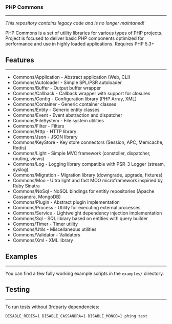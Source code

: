 ### PHP Commons
***
_This repository contains legacy code and is no longer maintaned!_

PHP Commons is a set of utility libraries for various types of PHP projects.
Project is focused to deliver basic PHP components optimized for performance and use in highly loaded applications.
Requires PHP 5.3+

## Features
***
-   Commons/Application - Abstract application (Web, CLI)
-   Commons/Autoloader - Simple SPL/PSR autoloader
-   Commons/Buffer - Output buffer wrapper
-   Commons/Callback - Callback wrapper with support for closures
-   Commons/Config - Configuration library (PHP Array, XML)
-   Commons/Container - Generic container classes
-   Commons/Entity - Generic entity classes
-   Commons/Event - Event abstraction and dispatcher
-   Commons/FileSystem - File system utilities
-   Commons/Filter - Filters
-   Commons/Http - HTTP library
-   Commons/Json - JSON library
-   Commons/KeyStore - Key store connectors (Session, APC, Memcache, Redis)
-   Commons/Light - Simple MVC framework (constoller, dispatcher, routing, views)
-   Commons/Log - Logging library compatible with PSR-3 Logger (stream, syslog)
-   Commons/Migration - Migration library (downgrade, upgrade, fixtures)
-   Commons/Moo - Ultra light and fast MOO microframework inspiried by Ruby Sinatra
-   Commons/NoSql - NoSQL bindings for entitiy repositories (Apache Cassandra, MongoDB)
-   Commons/Plugin - Abstract plugin implementation
-   Commons/Process - Utility for executing external processes
-   Commons/Service - Lightweight dependency injection implementation
-   Commons/Sql - SQL library based on entities with query builder
-   Commons/Timer - Timer utility
-   Commons/Utils - Miscellaneous utilities
-   Commons/Validator - Validators
-   Commons/Xml - XML library

## Examples
***
You can find a few fully working example scripts in the `examples/` directory.

## Testing
***
To run tests without 3rdparty dependencies:
~~~
DISABLE_REDIS=1 DISABLE_CASSANDRA=1 DISABLE_MONGO=1 phing test
~~~
